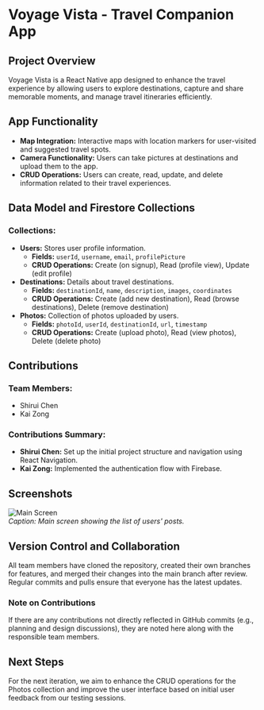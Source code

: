 # Voyage Vista - Travel Companion App

## Project Overview

Voyage Vista is a React Native app designed to enhance the travel experience by allowing users to explore destinations, capture and share memorable moments, and manage travel itineraries efficiently.

## App Functionality

- **Map Integration:** Interactive maps with location markers for user-visited and suggested travel spots.
- **Camera Functionality:** Users can take pictures at destinations and upload them to the app.
- **CRUD Operations:** Users can create, read, update, and delete information related to their travel experiences.

## Data Model and Firestore Collections

### Collections:

- **Users:** Stores user profile information.
  - **Fields:** `userId`, `username`, `email`, `profilePicture`
  - **CRUD Operations:** Create (on signup), Read (profile view), Update (edit profile)
- **Destinations:** Details about travel destinations.
  - **Fields:** `destinationId`, `name`, `description`, `images`, `coordinates`
  - **CRUD Operations:** Create (add new destination), Read (browse destinations), Delete (remove destination)
- **Photos:** Collection of photos uploaded by users.
  - **Fields:** `photoId`, `userId`, `destinationId`, `url`, `timestamp`
  - **CRUD Operations:** Create (upload photo), Read (view photos), Delete (delete photo)

## Contributions

### Team Members:

- Shirui Chen
- Kai Zong

### Contributions Summary:

- **Shirui Chen:** Set up the initial project structure and navigation using React Navigation.
- **Kai Zong:** Implemented the authentication flow with Firebase.

## Screenshots

![Main Screen](./path/to/screenshot.png)  
_Caption: Main screen showing the list of users' posts._

## Version Control and Collaboration

All team members have cloned the repository, created their own branches for features, and merged their changes into the main branch after review. Regular commits and pulls ensure that everyone has the latest updates.

### Note on Contributions

If there are any contributions not directly reflected in GitHub commits (e.g., planning and design discussions), they are noted here along with the responsible team members.

## Next Steps

For the next iteration, we aim to enhance the CRUD operations for the Photos collection and improve the user interface based on initial user feedback from our testing sessions.
